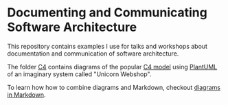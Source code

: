 # Documenting and Communicating Software Architecture

This repository contains examples I use for talks and workshops about documentation and communication of software architecture.

The folder [C4](C4) contains diagrams of the popular [C4 model](https://c4model.com/) using [PlantUML](https://plantuml.com/) of an imaginary system called "Unicorn Webshop".


To learn how how to combine diagrams and Markdown, checkout [diagrams in Markdown](Markdown-Examples.md).